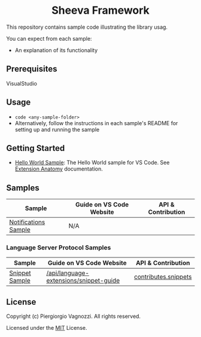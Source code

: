 <h1 align="center">
Sheeva Framework
</h1>

This repository contains sample code illustrating the library usag. 

You can expect from each sample:
- An explanation of its functionality

## Prerequisites

VisualStudio

## Usage

- `code <any-sample-folder>`
- Alternatively, follow the instructions in each sample's README for setting up and running the sample

## Getting Started

- [Hello World Sample](helloworld-sample): The Hello World sample for VS Code. See [Extension Anatomy](https://code.visualstudio.com/api/get-started/extension-anatomy) documentation.

## Samples

<!-- SAMPLES_BEGIN -->
| Sample | Guide on VS Code Website | API & Contribution |
| ------ | ----- | --- |
| [Notifications Sample](https://github.com/Microsoft/vscode-extension-samples/tree/main/notifications-sample) | N/A |  |
<!-- SAMPLES_END -->

### Language Server Protocol Samples

<!-- LSP_SAMPLES_BEGIN -->
| Sample | Guide on VS Code Website | API & Contribution |
| ------ | ----- | --- |
| [Snippet Sample](https://github.com/Microsoft/vscode-extension-samples/tree/main/snippet-sample) | [/api/language-extensions/snippet-guide](https://code.visualstudio.com/api/language-extensions/snippet-guide) | [contributes.snippets](https://code.visualstudio.com/api/references/contribution-points#contributes.snippets) |
<!-- LSP_SAMPLES_END -->

## License

Copyright (c) Piergiorgio Vagnozzi. All rights reserved.

Licensed under the [MIT](https://opensource.org/license/mit) License.